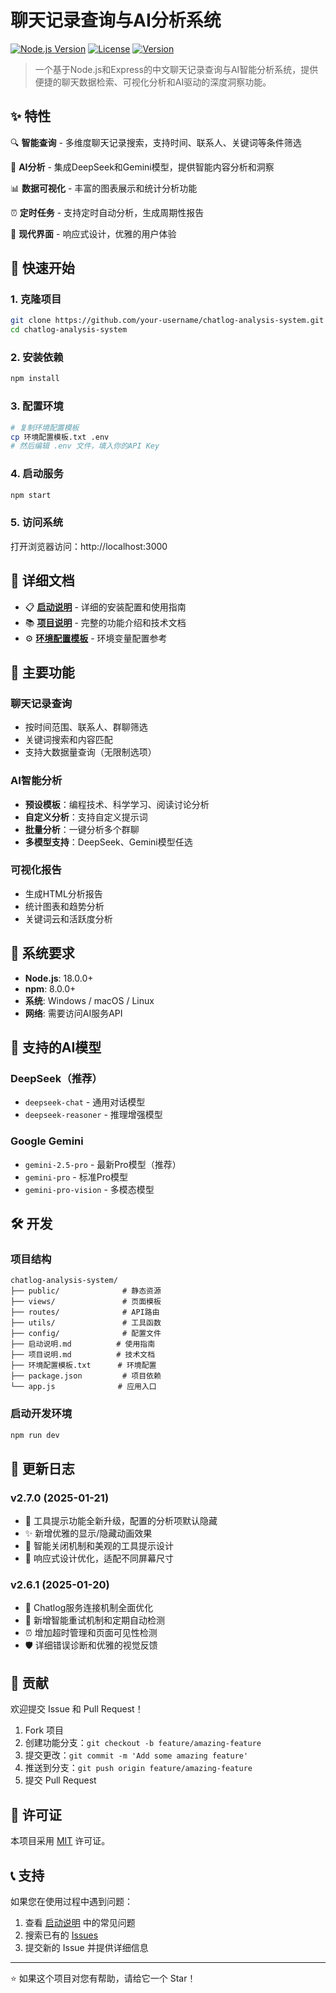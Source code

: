 # 聊天记录查询与AI分析系统

[![Node.js Version](https://img.shields.io/badge/node-%3E%3D18.0.0-brightgreen)](https://nodejs.org/)
[![License](https://img.shields.io/badge/license-MIT-blue.svg)](LICENSE)
[![Version](https://img.shields.io/badge/version-2.7.0-orange.svg)](项目说明.md)

> 一个基于Node.js和Express的中文聊天记录查询与AI智能分析系统，提供便捷的聊天数据检索、可视化分析和AI驱动的深度洞察功能。

## ✨ 特性

🔍 **智能查询** - 多维度聊天记录搜索，支持时间、联系人、关键词等条件筛选

🤖 **AI分析** - 集成DeepSeek和Gemini模型，提供智能内容分析和洞察

📊 **数据可视化** - 丰富的图表展示和统计分析功能

⏰ **定时任务** - 支持定时自动分析，生成周期性报告

🎨 **现代界面** - 响应式设计，优雅的用户体验

## 🚀 快速开始

### 1. 克隆项目
```bash
git clone https://github.com/your-username/chatlog-analysis-system.git
cd chatlog-analysis-system
```

### 2. 安装依赖
```bash
npm install
```

### 3. 配置环境
```bash
# 复制环境配置模板
cp 环境配置模板.txt .env
# 然后编辑 .env 文件，填入你的API Key
```

### 4. 启动服务
```bash
npm start
```

### 5. 访问系统
打开浏览器访问：http://localhost:3000

## 📖 详细文档

- 📋 **[启动说明](启动说明.md)** - 详细的安装配置和使用指南
- 📚 **[项目说明](项目说明.md)** - 完整的功能介绍和技术文档
- ⚙️ **[环境配置模板](环境配置模板.txt)** - 环境变量配置参考

## 🎯 主要功能

### 聊天记录查询
- 按时间范围、联系人、群聊筛选
- 关键词搜索和内容匹配
- 支持大数据量查询（无限制选项）

### AI智能分析
- **预设模板**：编程技术、科学学习、阅读讨论分析
- **自定义分析**：支持自定义提示词
- **批量分析**：一键分析多个群聊
- **多模型支持**：DeepSeek、Gemini模型任选

### 可视化报告
- 生成HTML分析报告
- 统计图表和趋势分析
- 关键词云和活跃度分析

## 🔧 系统要求

- **Node.js**: 18.0.0+
- **npm**: 8.0.0+
- **系统**: Windows / macOS / Linux
- **网络**: 需要访问AI服务API

## 🤖 支持的AI模型

### DeepSeek（推荐）
- `deepseek-chat` - 通用对话模型
- `deepseek-reasoner` - 推理增强模型

### Google Gemini
- `gemini-2.5-pro` - 最新Pro模型（推荐）
- `gemini-pro` - 标准Pro模型
- `gemini-pro-vision` - 多模态模型

## 🛠️ 开发

### 项目结构
```
chatlog-analysis-system/
├── public/              # 静态资源
├── views/               # 页面模板
├── routes/              # API路由
├── utils/               # 工具函数
├── config/              # 配置文件
├── 启动说明.md          # 使用指南
├── 项目说明.md          # 技术文档
├── 环境配置模板.txt      # 环境配置
├── package.json         # 项目依赖
└── app.js              # 应用入口
```

### 启动开发环境
```bash
npm run dev
```

## 📝 更新日志

### v2.7.0 (2025-01-21)
- 🎯 工具提示功能全新升级，配置的分析项默认隐藏
- ✨ 新增优雅的显示/隐藏动画效果
- 🎨 智能关闭机制和美观的工具提示设计
- 📱 响应式设计优化，适配不同屏幕尺寸

### v2.6.1 (2025-01-20)
- 🔄 Chatlog服务连接机制全面优化
- 🔧 新增智能重试机制和定期自动检测
- ⏰ 增加超时管理和页面可见性检测
- 🛡️ 详细错误诊断和优雅的视觉反馈

## 🤝 贡献

欢迎提交 Issue 和 Pull Request！

1. Fork 项目
2. 创建功能分支：`git checkout -b feature/amazing-feature`
3. 提交更改：`git commit -m 'Add some amazing feature'`
4. 推送到分支：`git push origin feature/amazing-feature`
5. 提交 Pull Request

## 📄 许可证

本项目采用 [MIT](LICENSE) 许可证。

## 📞 支持

如果您在使用过程中遇到问题：

1. 查看 [启动说明](启动说明.md) 中的常见问题
2. 搜索已有的 [Issues](../../issues)
3. 提交新的 Issue 并提供详细信息

---

⭐ 如果这个项目对您有帮助，请给它一个 Star！